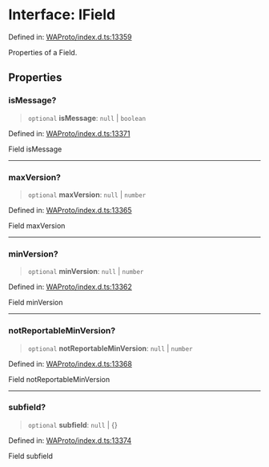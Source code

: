 # Interface: IField

Defined in: [WAProto/index.d.ts:13359](https://github.com/Fokusdotid/Baileys/blob/039f28db78950e3bac7c407f144ea390dcdf207d/WAProto/index.d.ts#L13359)

Properties of a Field.

## Properties

### isMessage?

> `optional` **isMessage**: `null` \| `boolean`

Defined in: [WAProto/index.d.ts:13371](https://github.com/Fokusdotid/Baileys/blob/039f28db78950e3bac7c407f144ea390dcdf207d/WAProto/index.d.ts#L13371)

Field isMessage

***

### maxVersion?

> `optional` **maxVersion**: `null` \| `number`

Defined in: [WAProto/index.d.ts:13365](https://github.com/Fokusdotid/Baileys/blob/039f28db78950e3bac7c407f144ea390dcdf207d/WAProto/index.d.ts#L13365)

Field maxVersion

***

### minVersion?

> `optional` **minVersion**: `null` \| `number`

Defined in: [WAProto/index.d.ts:13362](https://github.com/Fokusdotid/Baileys/blob/039f28db78950e3bac7c407f144ea390dcdf207d/WAProto/index.d.ts#L13362)

Field minVersion

***

### notReportableMinVersion?

> `optional` **notReportableMinVersion**: `null` \| `number`

Defined in: [WAProto/index.d.ts:13368](https://github.com/Fokusdotid/Baileys/blob/039f28db78950e3bac7c407f144ea390dcdf207d/WAProto/index.d.ts#L13368)

Field notReportableMinVersion

***

### subfield?

> `optional` **subfield**: `null` \| \{\}

Defined in: [WAProto/index.d.ts:13374](https://github.com/Fokusdotid/Baileys/blob/039f28db78950e3bac7c407f144ea390dcdf207d/WAProto/index.d.ts#L13374)

Field subfield
